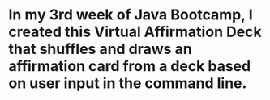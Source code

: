 # In my 3rd week of Java Bootcamp, I created this Virtual Affirmation Deck that shuffles and draws an affirmation card from a deck based on user input in the command line.
